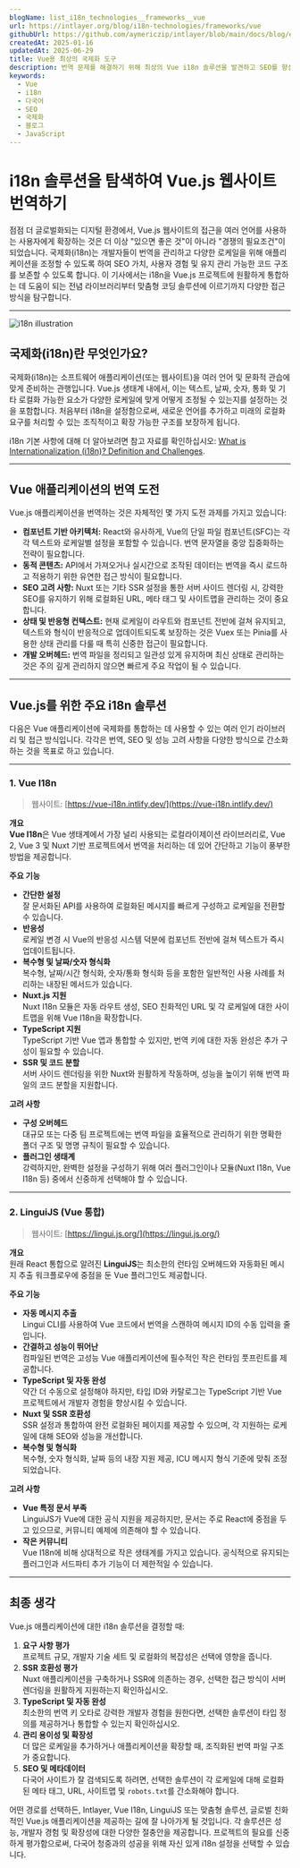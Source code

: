 ```yaml
---
blogName: list_i18n_technologies__frameworks__vue
url: https://intlayer.org/blog/i18n-technologies/frameworks/vue
githubUrl: https://github.com/aymericzip/intlayer/blob/main/docs/blog/en/list_i18n_technologies/frameworks/vue.md
createdAt: 2025-01-16
updatedAt: 2025-06-29
title: Vue용 최상의 국제화 도구
description: 번역 문제를 해결하기 위해 최상의 Vue i18n 솔루션을 발견하고 SEO를 향상시키고 전세계 웹 경험을 제공합니다.
keywords:
  - Vue
  - i18n
  - 다국어
  - SEO
  - 국제화
  - 블로그
  - JavaScript
---
```


# i18n 솔루션을 탐색하여 Vue.js 웹사이트 번역하기

점점 더 글로벌화되는 디지털 환경에서, Vue.js 웹사이트의 접근을 여러 언어를 사용하는 사용자에게 확장하는 것은 더 이상 "있으면 좋은 것"이 아니라 "경쟁의 필요조건"이 되었습니다. 국제화(i18n)는 개발자들이 번역을 관리하고 다양한 로케일을 위해 애플리케이션을 조정할 수 있도록 하여 SEO 가치, 사용자 경험 및 유지 관리 가능한 코드 구조를 보존할 수 있도록 합니다. 이 기사에서는 i18n을 Vue.js 프로젝트에 원활하게 통합하는 데 도움이 되는 전념 라이브러리부터 맞춤형 코딩 솔루션에 이르기까지 다양한 접근 방식을 탐구합니다.

---

![i18n illustration](https://github.com/aymericzip/intlayer/blob/main/docs/blog/assets/i18n.webp)

## 국제화(i18n)란 무엇인가요?

국제화(i18n)는 소프트웨어 애플리케이션(또는 웹사이트)을 여러 언어 및 문화적 관습에 맞게 준비하는 관행입니다. Vue.js 생태계 내에서, 이는 텍스트, 날짜, 숫자, 통화 및 기타 로컬화 가능한 요소가 다양한 로케일에 맞게 어떻게 조정될 수 있는지를 설정하는 것을 포함합니다. 처음부터 i18n을 설정함으로써, 새로운 언어를 추가하고 미래의 로컬화 요구를 처리할 수 있는 조직적이고 확장 가능한 구조를 보장하게 됩니다.

i18n 기본 사항에 대해 더 알아보려면 참고 자료를 확인하십시오: [What is Internationalization (i18n)? Definition and Challenges](https://github.com/aymericzip/intlayer/blob/main/docs/docs/ko/what_is_internationalization.md).

---

## Vue 애플리케이션의 번역 도전

Vue.js 애플리케이션을 번역하는 것은 자체적인 몇 가지 도전 과제를 가지고 있습니다:

- **컴포넌트 기반 아키텍처:** React와 유사하게, Vue의 단일 파일 컴포넌트(SFC)는 각각 텍스트와 로케일별 설정을 포함할 수 있습니다. 번역 문자열을 중앙 집중화하는 전략이 필요합니다.
- **동적 콘텐츠:** API에서 가져오거나 실시간으로 조작된 데이터는 번역을 즉시 로드하고 적용하기 위한 유연한 접근 방식이 필요합니다.
- **SEO 고려 사항:** Nuxt 또는 기타 SSR 설정을 통한 서버 사이드 렌더링 시, 강력한 SEO를 유지하기 위해 로컬화된 URL, 메타 태그 및 사이트맵을 관리하는 것이 중요합니다.
- **상태 및 반응형 컨텍스트:** 현재 로케일이 라우트와 컴포넌트 전반에 걸쳐 유지되고, 텍스트와 형식이 반응적으로 업데이트되도록 보장하는 것은 Vuex 또는 Pinia를 사용한 상태 관리를 다룰 때 특히 신중한 접근이 필요합니다.
- **개발 오버헤드:** 번역 파일을 정리되고 일관성 있게 유지하며 최신 상태로 관리하는 것은 주의 깊게 관리하지 않으면 빠르게 주요 작업이 될 수 있습니다.

---

## Vue.js를 위한 주요 i18n 솔루션

다음은 Vue 애플리케이션에 국제화를 통합하는 데 사용할 수 있는 여러 인기 라이브러리 및 접근 방식입니다. 각각은 번역, SEO 및 성능 고려 사항을 다양한 방식으로 간소화하는 것을 목표로 하고 있습니다.

---

### 1. Vue I18n

> 웹사이트: [https://vue-i18n.intlify.dev/](https://vue-i18n.intlify.dev/)

**개요**  
**Vue I18n**은 Vue 생태계에서 가장 널리 사용되는 로컬라이제이션 라이브러리로, Vue 2, Vue 3 및 Nuxt 기반 프로젝트에서 번역을 처리하는 데 있어 간단하고 기능이 풍부한 방법을 제공합니다.

**주요 기능**

- **간단한 설정**  
  잘 문서화된 API를 사용하여 로컬화된 메시지를 빠르게 구성하고 로케일을 전환할 수 있습니다.
- **반응성**  
  로케일 변경 시 Vue의 반응성 시스템 덕분에 컴포넌트 전반에 걸쳐 텍스트가 즉시 업데이트됩니다.
- **복수형 및 날짜/숫자 형식화**  
  복수형, 날짜/시간 형식화, 숫자/통화 형식화 등을 포함한 일반적인 사용 사례를 처리하는 내장된 메서드가 있습니다.
- **Nuxt.js 지원**  
  Nuxt I18n 모듈은 자동 라우트 생성, SEO 친화적인 URL 및 각 로케일에 대한 사이트맵을 위해 Vue I18n을 확장합니다.
- **TypeScript 지원**  
  TypeScript 기반 Vue 앱과 통합할 수 있지만, 번역 키에 대한 자동 완성은 추가 구성이 필요할 수 있습니다.
- **SSR 및 코드 분할**  
  서버 사이드 렌더링을 위한 Nuxt와 원활하게 작동하며, 성능을 높이기 위해 번역 파일의 코드 분할을 지원합니다.

**고려 사항**

- **구성 오버헤드**  
  대규모 또는 다중 팀 프로젝트에는 번역 파일을 효율적으로 관리하기 위한 명확한 폴더 구조 및 명명 규칙이 필요할 수 있습니다.
- **플러그인 생태계**  
  강력하지만, 완벽한 설정을 구성하기 위해 여러 플러그인이나 모듈(Nuxt I18n, Vue I18n 등) 중에서 신중하게 선택해야 할 수 있습니다.

---

### 2. LinguiJS (Vue 통합)

> 웹사이트: [https://lingui.js.org/](https://lingui.js.org/)

**개요**  
원래 React 통합으로 알려진 **LinguiJS**는 최소한의 런타임 오버헤드와 자동화된 메시지 추출 워크플로우에 중점을 둔 Vue 플러그인도 제공합니다.

**주요 기능**

- **자동 메시지 추출**  
  Lingui CLI를 사용하여 Vue 코드에서 번역을 스캔하여 메시지 ID의 수동 입력을 줄입니다.
- **간결하고 성능이 뛰어난**  
  컴파일된 번역은 고성능 Vue 애플리케이션에 필수적인 작은 런타임 풋프린트를 제공합니다.
- **TypeScript 및 자동 완성**  
  약간 더 수동으로 설정해야 하지만, 타입 ID와 카탈로그는 TypeScript 기반 Vue 프로젝트에서 개발자 경험을 향상시킬 수 있습니다.
- **Nuxt 및 SSR 호환성**  
  SSR 설정과 통합하여 완전 로컬화된 페이지를 제공할 수 있으며, 각 지원하는 로케일에 대해 SEO와 성능을 개선합니다.
- **복수형 및 형식화**  
  복수형, 숫자 형식화, 날짜 등의 내장 지원 제공, ICU 메시지 형식 기준에 맞춰 조정되었습니다.

**고려 사항**

- **Vue 특정 문서 부족**  
  LinguiJS가 Vue에 대한 공식 지원을 제공하지만, 문서는 주로 React에 중점을 두고 있으므로, 커뮤니티 예제에 의존해야 할 수 있습니다.
- **작은 커뮤니티**  
  Vue I18n에 비해 상대적으로 작은 생태계를 가지고 있습니다. 공식적으로 유지되는 플러그인과 서드파티 추가 기능이 더 제한적일 수 있습니다.

---

## 최종 생각

Vue.js 애플리케이션에 대한 i18n 솔루션을 결정할 때:

1. **요구 사항 평가**  
   프로젝트 규모, 개발자 기술 세트 및 로컬화의 복잡성은 선택에 영향을 줍니다.
2. **SSR 호환성 평가**  
   Nuxt 애플리케이션을 구축하거나 SSR에 의존하는 경우, 선택한 접근 방식이 서버 렌더링을 원활하게 지원하는지 확인하십시오.
3. **TypeScript 및 자동 완성**  
   최소한의 번역 키 오타로 강력한 개발자 경험을 원한다면, 선택한 솔루션이 타입 정의를 제공하거나 통합할 수 있는지 확인하십시오.
4. **관리 용이성 및 확장성**  
   더 많은 로케일을 추가하거나 애플리케이션을 확장할 때, 조직화된 번역 파일 구조가 중요합니다.
5. **SEO 및 메타데이터**  
   다국어 사이트가 잘 검색되도록 하려면, 선택한 솔루션이 각 로케일에 대해 로컬화된 메타 태그, URL, 사이트맵 및 `robots.txt`를 간소화해야 합니다.

어떤 경로를 선택하든, Intlayer, Vue I18n, LinguiJS 또는 맞춤형 솔루션, 글로벌 친화적인 Vue.js 애플리케이션을 제공하는 길에 잘 나아가게 될 것입니다. 각 솔루션은 성능, 개발자 경험 및 확장성에 대한 다양한 절충안을 제공합니다. 프로젝트의 필요를 신중하게 평가함으로써, 다국어 청중과의 성공을 위해 자신 있게 i18n 설정을 선택할 수 있습니다.
